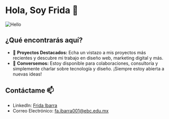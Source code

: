 # Hola, Soy Frida 👋

![Hello](https://media.giphy.com/media/SFCgftom8E2TAx3Fav/giphy.gif)

## ¿Qué encontrarás aquí?

- 🌟 **Proyectos Destacados:** Echa un vistazo a mis proyectos más recientes y descubre mi trabajo en diseño web, marketing digital y más.
- 💬 **Conversemos:** Estoy disponible para colaboraciones, consultoría y simplemente charlar sobre tecnología y diseño. ¡Siempre estoy abierta a nuevas ideas!

## Contáctame 📫

- LinkedIn: [Frida Ibarra](https://www.linkedin.com/in/fridaibarra/)
- Correo Electrónico: [fa.ibarra001@ebc.edu.mx](mailto:fa.ibarra001@ebc.edu.mx)
